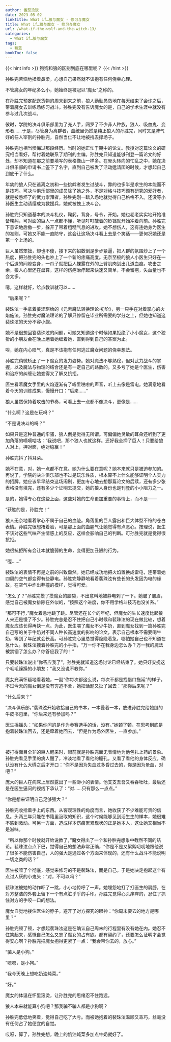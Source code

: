```yaml
---
author: 番茄烫饭
date: 2023-05-02
linktitle: What if…狼与魔女 - 修习与魔女
title: What if…狼与魔女 - 修习与魔女
url: /what-if-the-wolf-and-the-witch-13/
categories:
  - What if…狼与魔女
tags:
  - 粉蓝
bookToc: false
---
```


{{< hint info >}}
狗狗和狼的区别到底在哪里呢？
{{< /hint >}}

<!--more-->



孙胜完苦恼地揉着鼻梁，心想自己果然就不该抱有任何侥幸心理。

不管魔女的年纪多么小，她始终是被冠以“魔女”之称的。
 


在孙胜完预定配送货物的周末到来之前，狼人勤勤恳恳地在每天结束了会诊之后，带着魔女去训练场练习战斗。孙胜完没有告诉魔女的是，自己的学术生涯中就没有参与过几次战斗。

彼时，学院的决斗俱乐部里为了充人手，网罗了不少非人种族，狼人、吸血鬼、变形者……于是，尽管身为离群者，血统里仍然是纯正狼人的孙胜完，同时又是脾气好的任人宰割的孙胜完，自然当仁不让地被拽去撑场子。

孙胜完也相当懊悔过那段经历。当时的她正忙于期中的论文。教授对这篇论文的研究相当看好，帮衬着她联系了期刊的主编。孙胜完只知道能够刊登一篇论文的好处，却不知道在那之前要填写的表格像山一样多。在晕头转向的忙乱之中，她在决斗俱乐部的申请书上签下了名字，直到自己被发了活动邀请函的时候，才想起自己到底干了什么。

年幼的狼人只在逃离之初和一些挑衅者发生过战斗，靠的也多半是求生的本能而不是技巧。可决斗俱乐部里的成员除了她之外，不是对格斗技巧颇有研究的爱好者，就是被憋坏了的武力崇拜者，孙胜完刚一踏入场地就觉得自己格格不入。还没等小孙医生主动请缨成为救援兵，她就被拽上决斗台。

孙胜完只知道基本的决斗礼仪，鞠躬，背身，号令，开始。她也老老实实地开始准备鞠躬，可对面的巨人一点都不懂，听见叮叮敲着的铃铛就开始冲着向前。孙胜完下意识地后撤一步，躲开了带着粗糙气息的进攻。她不想伤人，这有违她身为医生的准则，可她又不能一直防守，这会让这场决斗看上去是个笑话——更何况她还是第一个上场的。

巨人虽然笨拙，却也不傻，接下来的招数倒是步步紧逼，把人群的氛围炒上了一个热度，把孙胜完的头也吵上了一个新的疼痛高度。无奈至极的狼人小医生只好在一个后退的间隙变身，一爪子就把巨人裸露在外的上臂肌肉划出几道血痕。攻击之余，狼人心里还在盘算，这样的伤疤治疗起来快速又简单，不会留疤，失血量也不会太多。

嗯，这样就好，给点教训就可以……


 
“后来呢？”

裴珠泫一手拿着姜涩琪给的《元素魔法转换理论·初阶》，另一只手在对着掌心的火焰施法。孙胜完对魔法理论的了解只停留在毕业所需要的学分之上，但她也知道这裴珠泫的天分不容小觑。

她不是很想回答裴珠泫的问题，可她又知道这个时候如果拒绝了小小魔女，这个狡猾的小朋友会在晚上磨着她缠着她，直到得到自己的答案为止。

唉，她在内心叹气，真是不该抱有任何逃过魔女问题的侥幸想法。

孙胜完稍微矫正了一下魔女的发力姿势。她对魔法不够熟稔，但对武力战斗的掌握，以及魔法与物理的结合还是有一定自己的路数的。又多亏了她是个医生，伤害和治疗的纠缠让她变得又了解又抗拒。

医生看着魔女手里的火焰逐渐有了噼里啪啦的声音，听上去像是雷电。她满意地看着今天的训练成果，慢慢开口：“后来……”
 


狼人虽然保持着攻击的节奏，可看上去一点都不像决斗，更像是……

“什么啊？这是在玩吗？”

“不是说决斗的吗？”

如果只是这种普通的牢骚，狼人倒是觉得无所谓。可偏偏她灵敏的耳朵还听到了更加角落的嘀嘀咕咕：“我说吧，那个狼人也就这样。还好我全押了巨人！只要给狼人对上，押对面，绝对稳赢！”

孙胜完抖了抖耳朵。

她不在意，对，她一点都不在意。她为什么要在意呢？她本来就只是被迫参加的。再说了，学院的决斗俱乐部也不过是玩乐性质，根本算不上什么能够证明个人实力的招牌。她应该早早结束这场闹剧，更加专心地去想那篇论文的后续，还有多少张表格没有填完，还有多少个证明去提交，她的狼人身份也是刊登的小小阻力之一。

是的，她得专心在这些上面，这些对她的生命更加重要的事情上，而不是——

“获胜的是，孙胜完！”

狼人无奈地看着掌心不属于自己的血迹。角落里的巨人露出和巨大体型不符的苍白表情。孙胜完很想捂着脸，可是那上面的血腥气让她觉得有点恶心。按理说，医生不该对这些气味产生情感上的反应，这样会影响自己的判断。可孙胜完就是觉得很抗拒。

她很抗拒所有会让本就脆弱的生命，变得更加丑陋的行为。
 


“喔……”

裴珠泫的表情不再是之前的兴致盎然。她已经成功地把火焰置换成雷电，连带着她四周的空气都变得有些静电。孙胜完静静地看着裴珠泫有些长的头发因为电的缘故，在空气中炸出莽撞的模样，觉得可爱。

“怎么了？”孙胜完摸了摸魔女的脑袋，不出意料地被静电刺了一下。她皱了皱眉，感觉自己被魔女排除在外似的，“按照这个进度，你不用学格斗技巧也没关系。”

“那可不行，”魔女着急地跳了跳。尽管还在长个的年纪，但魔女的生长速度比起狼人来还是慢了不少。孙胜完总是忍不住把自己小时候和裴珠泫的现在做比较，想着魔女应该长得再快一点。为此，医生喂了魔女不少牛奶，直到魔女找到一篇孙胜完自己写的关于牛奶对不同人种长高速度的影响的论文，表示自己根本不需要喝牛奶，等到了年纪就会长高。可孙胜完心里总觉得隐隐着急，哪怕她自己也不知道在急什么。裴珠泫拽着孙胜完的小手指，“万一你不在我身边怎么办？万一我的魔法被禁锢了怎么办？你答应我了的！”

只要裴珠泫说出“你答应我了”，孙胜完就知道这场讨论已经结束了。她只好安抚这个毛毛躁躁的小朋友：“我又没说不教你。”

魔女充满怀疑地看着她，一副“你每次都这么说，每次不都是找借口拖延”的样子。不过今天的魔女倒是没有穷追不舍，她把话题又扯了回去：“那你后来呢？”

“什么后来？”

“决斗俱乐部，”裴珠泫开始收拾自己的书本，一本叠着一本，放进孙胜完给她缝的牛皮书包里，“你后来还有参加吗？”

医生摇摇头：“如果你问的是作为参赛选手的话，没有。”她顿了顿，在思考到底是抱着裴珠泫回去，还是牵着她回去，“但是作为场外医生，一直参加。”

 

被打得面目全非的巨人醒来时，眼前就是孙胜完面无表情地为他包扎上药的景象。孙胜完看见手里的病人醒了，冷淡地看了看他的瞳孔，又看了看他的身体反应，确认没有什么大碍之后才开口：“你不是因为失血过多昏过去的，你是因为晕血，对吧？”

庞大的巨人在病床上居然露出了一些渺小的表情。他支支吾吾又吞吞吐吐，最后还是在医生逼问的视线下承认了：“对……只有那么一点点。”

“你是想来证明自己足够强大？”

孙胜完收拾着手上的东西。从客观理性的角度而言，她收获了不少难能可贵的信息。头两三年只能在书籍里汲取的知识，这个时候能够见到活生生的样本，她很难不感到激动。可另一方面，造成样本伤痕累累现状的正是她本人，这让她又相当不是滋味。


 
“所以你那个时候就开始说教了，”魔女得出了一个和孙胜完想象中截然不同的结论。裴珠泫点点下巴，觉得自己的想法非常正确，“你是不是又絮絮叨叨地跟他说了很多不能伤害自己，人的强大是通过各个方面来体现的，还有什么战斗不能说明一切之类的话？”

医生被噎了个彻底，感觉来修习的不是裴珠泫，而是自己。于是她决定抱起这个有点讨人厌的小鬼头：“对，不可以吗？”

裴珠泫被她的动作吓了一跳，小小地惊呼了一声。她埋怨地打了打医生的肩膀，在对方整洁的外套上留下一个有点脏乎乎的手印。孙胜完觉得心头痒痒的，忍住了抓住对方的手咬一口的想法。

魔女自觉地搂住医生的脖子，避开了对方探究的眼神：“你周末要去的地方是哪里？”

孙胜完顿了顿，才想起裴珠泫这是在确认自己周末的行程里有没有她在内。她忍不住笑起来，感慨自己怎么又忘了魔女的占有欲。都有契约了，还要怎么证明才会觉得安心啊？孙胜完把魔女抱得更紧了一点：“我会带你去的，放心。”

“骗人是小狗。”

“嗯嗯，是小狗。”

“我今天晚上想吃奶油炖菜。”

“好。”
 


魔女的体温在怀里滚烫，让孙胜完的思绪忍不住跑远。

狼人本来就能算小狗吧？那我骗不骗人都是小狗啊？

孙胜完低低地笑着，觉得自己吃了大亏。而被她抱着的裴珠泫温顺又乖巧，丝毫没有任何占了她便宜的自觉。

哎呀，算了，孙胜完想，晚上的奶油炖菜多加点牛奶就好了。
